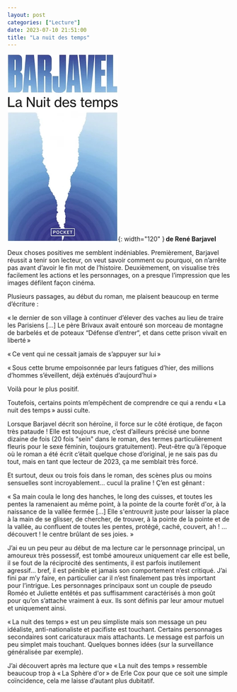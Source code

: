 ```yaml
---
layout: post
categories: ["Lecture"]
date: 2023-07-10 21:51:00
title: "La nuit des temps"
---
```


![couverture](/assets/images/couv_lecture/nuitdestemps.webp){: width="120" } **de René Barjavel**

Deux choses positives me semblent indéniables. Premièrement, Barjavel réussit a tenir son lecteur, on veut savoir comment ou pourquoi, on n’arrête pas avant d’avoir le fin mot de l’histoire. Deuxièmement, on visualise très facilement les actions et les personnages, on a presque l’impression que les images défilent façon cinéma.

Plusieurs passages, au début du roman, me plaisent beaucoup en terme d’écriture :

« le dernier de son village à continuer d’élever des vaches au lieu de traire les Parisiens […] Le père Brivaux avait entouré son morceau de montagne de barbelés et de poteaux “Défense d’entrer“, et dans cette prison vivait en liberté »

« Ce vent qui ne cessait jamais de s’appuyer sur lui »

« Sous cette brume empoisonnée par leurs fatigues d’hier, des millions d’hommes s’éveillent, déjà exténués d’aujourd’hui »

Voilà pour le plus positif.

Toutefois, certains points m’empêchent de comprendre ce qui a rendu « La nuit des temps » aussi culte.

Lorsque Barjavel décrit son héroïne, il force sur le côté érotique, de façon très pataude ! Elle est toujours nue, c’est d’ailleurs précisé une bonne dizaine de fois (20 fois "sein" dans le roman, des termes particulièrement fleuris pour le sexe féminin, toujours gratuitement). Peut-être qu’à l’époque où le roman a été écrit c’était quelque chose d’original, je ne sais pas du tout, mais en tant que lecteur de 2023, ça me semblait très forcé.

Et surtout, deux ou trois fois dans le roman, des scènes plus ou moins sensuelles sont incroyablement… cucul la praline ! Ç’en est gênant :

« Sa main coula le long des hanches, le long des cuisses, et toutes les pentes la ramenaient au même point, à la pointe de la courte forêt d'or, à la naissance de la vallée fermée […] Elle s'entrouvrit juste pour laisser la place à la main de se glisser, de chercher, de trouver, à la pointe de la pointe et de la vallée, au confluent de toutes les pentes, protégé, caché, couvert, ah ! … découvert ! le centre brûlant de ses joies. »

J’ai eu un peu peur au début de ma lecture car le personnage principal, un amoureux très possessif, est tombé amoureux uniquement car elle est belle, il se fout de la réciprocité des sentiments, il est parfois inutilement agressif… bref, il est pénible et jamais son comportement n’est critiqué. J’ai fini par m’y faire, en particulier car il n’est finalement pas très important pour l’intrigue. Les personnages principaux sont un couple de pseudo Roméo et Juliette entêtés et pas suffisamment caractérisés à mon goût pour qu’on s’attache vraiment à eux. Ils sont définis par leur amour mutuel et uniquement ainsi.

« La nuit des temps » est un peu simpliste mais son message un peu idéaliste, anti-nationaliste et pacifiste est touchant. Certains personnages secondaires sont caricaturaux mais attachants. Le message est parfois un peu simplet mais touchant. Quelques bonnes idées (sur la surveillance généralisée par exemple).

J’ai découvert après ma lecture que « La nuit des temps » ressemble beaucoup trop à « La Sphère d'or » de Erle Cox pour que ce soit une simple coïncidence, cela me laisse d’autant plus dubitatif.
